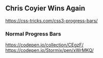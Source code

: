 ## Chris Coyier Wins Again

https://css-tricks.com/css3-progress-bars/

### Normal Progress Bars

https://codepen.io/collection/CEgzF/
https://codepen.io/Stormix/pen/xWrMKQ/
